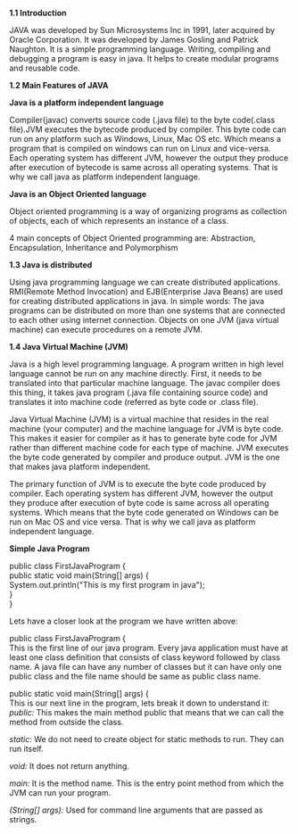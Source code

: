 
**1.1 Introduction**

JAVA was developed by Sun Microsystems Inc in 1991, later acquired by Oracle Corporation. It was developed by James Gosling and Patrick Naughton. It is a simple programming language.  Writing, compiling and debugging a program is easy in java.  It helps to create modular programs and reusable code.

**1.2 Main Features of JAVA**

**Java is a platform independent language**

Compiler(javac) converts source code (.java file) to the byte code(.class file).JVM executes the bytecode produced by compiler. This byte code can run on any platform such as Windows, Linux, Mac OS etc. Which means a program that is compiled on windows can run on Linux and vice-versa. Each operating system has different JVM, however the output they produce after execution of bytecode is same across all operating systems. That is why we call java as platform independent language.

**Java is an Object Oriented language**

Object oriented programming is a way of organizing programs as collection of objects, each of which represents an instance of a class.

4 main concepts of Object Oriented programming are: Abstraction, Encapsulation, Inheritance  and Polymorphism 


**1.3 Java is distributed**

Using java programming language we can create distributed applications. RMI(Remote Method Invocation) and EJB(Enterprise Java Beans) are used for creating distributed applications in java. In simple words: The java programs can be distributed on more than one systems that are connected to each other using internet connection. Objects on one JVM (java virtual machine) can execute procedures on a remote JVM.


**1.4 Java Virtual Machine (JVM)**

Java is a high level programming language. A program written in high level language cannot be run on any machine directly. First, it needs to be translated into that particular machine language. The javac compiler does this thing, it takes java program (.java file containing source code) and translates it into machine code (referred as byte code or .class file).

Java Virtual Machine (JVM) is a virtual machine that resides in the real machine (your computer) and the machine language for JVM is byte code. This makes it easier for compiler as it has to generate byte code for JVM rather than different machine code for each type of machine. JVM executes the byte code generated by compiler and produce output. JVM is the one that makes java platform independent.

The primary function of JVM is to execute the byte code produced by compiler. Each operating system has different JVM, however the output they produce after execution of byte code is same across all operating systems. Which means that the byte code generated on Windows can be run on Mac OS and vice versa. That is why we call java as platform independent language. 


**Simple Java Program**

public class FirstJavaProgram {<br>
  public static void main(String[] args) {<br>
    System.out.println("This is my first program in java");<br>
  } <br>
} 


Lets have a closer look at the program we have written above:

public class FirstJavaProgram {<br>
This is the first line of our java program. Every java application must have at least one class definition that consists of class keyword followed by class name. A java file can have any number of classes but it can have only one public class and the file name should be same as public class name.

public static void main(String[] args)  {<br>
This is our next line in the program, lets break it down to understand it:<BR>
*public:* This makes the main method public that means that we can call the method from outside the class.

*static:* We do not need to create object for static methods to run. They can run itself.

*void:* It does not return anything.

*main:* It is the method name. This is the entry point method from which the JVM can run your program.

*(String[] args):* Used for command line arguments that are passed as strings.

